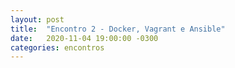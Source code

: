 ```yaml
---
layout: post
title:  "Encontro 2 - Docker, Vagrant e Ansible"
date:   2020-11-04 19:00:00 -0300
categories: encontros
---
```


